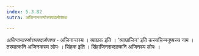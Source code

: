```yaml
---
index: 5.3.82
sutra: अजिनान्तस्योत्तरपदलोपश्च

---
```

_अजिनान्तस्योत्तरपदलोपश्च_ - अजिनान्तस्य । व्याघ्रक इति । 'व्याघ्राजिन' इति कस्यचिन्मनुष्यस्य नाम । तस्मात्कनि अजिनकस्य लोपः । सिंहक इति । सिंहाजिनशब्दात्कनि अजिनस्य लोपः । 